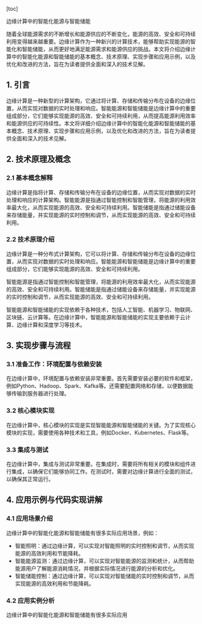 
[toc]                    
                
                
边缘计算中的智能化能源与智能储能

随着全球能源需求的不断增长和能源供应的不断变化，能源的高效、安全和可持续利用变得越来越重要。边缘计算作为一种新兴的计算技术，能够帮助实现能源的智能化和智能储能，从而更好地满足能源需求和能源供应的挑战。本文将介绍边缘计算中的智能化能源和智能储能的基本概念、技术原理、实现步骤和应用示例，以及优化和改进的方法，旨在为读者提供全面和深入的技术见解。

## 1. 引言

边缘计算是一种新型的计算架构，它通过将计算、存储和传输分布在设备的边缘位置，从而实现对数据的实时处理和响应。智能能源和智能储能是边缘计算中的重要组成部分，它们能够实现能源的高效、安全和可持续利用，从而提高能源利用效率和能源供应的可持续性。本文将详细介绍边缘计算中的智能化能源和智能储能的基本概念、技术原理、实现步骤和应用示例，以及优化和改进的方法，旨在为读者提供全面和深入的技术见解。

## 2. 技术原理及概念

### 2.1 基本概念解释

边缘计算是指将计算、存储和传输分布在设备的边缘位置，从而实现对数据的实时处理和响应的计算架构。智能能源是指通过智能控制和智能管理，将能源的利用效率最大化，从而实现能源的高效、安全和可持续利用。智能储能是指通过储能设备来存储能量，并实现能源的实时控制和调节，从而实现能源的高效、安全和可持续利用。

### 2.2 技术原理介绍

边缘计算是一种分布式计算架构，它可以将计算、存储和传输分布在设备的边缘位置，从而实现对数据的实时处理和响应。智能能源和智能储能是边缘计算中的重要组成部分，它们能够实现能源的高效、安全和可持续利用。

智能能源是指通过智能控制和智能管理，将能源的利用效率最大化，从而实现能源的高效、安全和可持续利用。智能储能是指通过储能设备来存储能量，并实现能源的实时控制和调节，从而实现能源的高效、安全和可持续利用。

智能能源和智能储能的实现依赖于各种技术，包括人工智能、机器学习、物联网、区块链、云计算等。在边缘计算中，智能能源和智能储能的实现主要依赖于云计算、边缘计算和深度学习等技术。

## 3. 实现步骤与流程

### 3.1 准备工作：环境配置与依赖安装

在边缘计算中，环境配置与依赖安装非常重要。首先需要安装必要的软件和框架，例如Python、Hadoop、Spark、Kafka等。还需要配置网络和存储，以便数据能够传输到服务器进行处理。

### 3.2 核心模块实现

在边缘计算中，核心模块的实现是实现智能能源和智能储能的关键。为了实现核心模块的实现，需要使用各种技术和工具，例如Docker、Kubernetes、Flask等。

### 3.3 集成与测试

在边缘计算中，集成与测试非常重要。在集成时，需要将所有相关的模块和组件进行集成，以确保它们能够协同工作。在测试时，需要对边缘计算进行全面的测试，以确保其正常运行。

## 4. 应用示例与代码实现讲解

### 4.1 应用场景介绍

边缘计算中的智能化能源和智能储能有很多实际应用场景，例如：

- 智能照明：通过边缘计算，可以实现对智能照明的实时控制和调节，从而实现能源的高效利用和节能降耗。
- 智能能源监测：通过边缘计算，可以实现对智能能源的监测和统计，从而帮助能源用户了解能源消耗情况，并根据实际情况进行能源的分析和优化。
- 智能储能控制：通过边缘计算，可以实现对智能储能的实时控制和调节，从而实现能源的高效利用和节能降耗。

### 4.2 应用实例分析

边缘计算中的智能化能源和智能储能有很多实际应用

